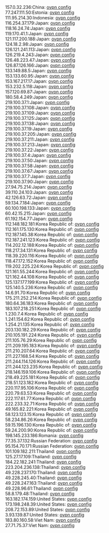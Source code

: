 157.0.32.236:China: [ovpn config](vpn/157_0_32_236.ovpn)  
77.247.111.50:Estonia: [ovpn config](vpn/77_247_111_50.ovpn)  
111.95.214.30:Indonesia: [ovpn config](vpn/111_95_214_30.ovpn)  
116.254.37.179:Japan: [ovpn config](vpn/116_254_37_179.ovpn)  
118.16.24.74:Japan: [ovpn config](vpn/118_16_24_74.ovpn)  
119.170.41.1:Japan: [ovpn config](vpn/119_170_41_1.ovpn)  
121.117.200.188:Japan: [ovpn config](vpn/121_117_200_188.ovpn)  
124.18.2.98:Japan: [ovpn config](vpn/124_18_2_98.ovpn)  
126.121.241.113:Japan: [ovpn config](vpn/126_121_241_113.ovpn)  
126.219.4.243:Japan: [ovpn config](vpn/126_219_4_243.ovpn)  
126.48.223.47:Japan: [ovpn config](vpn/126_48_223_47.ovpn)  
126.87.126.166:Japan: [ovpn config](vpn/126_87_126_166.ovpn)  
133.149.88.5:Japan: [ovpn config](vpn/133_149_88_5.ovpn)  
153.133.60.95:Japan: [ovpn config](vpn/153_133_60_95.ovpn)  
153.167.217.17:Japan: [ovpn config](vpn/153_167_217_17.ovpn)  
153.232.5.118:Japan: [ovpn config](vpn/153_232_5_118.ovpn)  
157.120.69.87:Japan: [ovpn config](vpn/157_120_69_87.ovpn)  
180.58.4.249:Japan: [ovpn config](vpn/180_58_4_249.ovpn)  
219.100.37.1:Japan: [ovpn config](vpn/219_100_37_1.ovpn)  
219.100.37.108:Japan: [ovpn config](vpn/219_100_37_108.ovpn)  
219.100.37.109:Japan: [ovpn config](vpn/219_100_37_109.ovpn)  
219.100.37.125:Japan: [ovpn config](vpn/219_100_37_125.ovpn)  
219.100.37.138:Japan: [ovpn config](vpn/219_100_37_138.ovpn)  
219.100.37.19:Japan: [ovpn config](vpn/219_100_37_19.ovpn)  
219.100.37.205:Japan: [ovpn config](vpn/219_100_37_205.ovpn)  
219.100.37.211:Japan: [ovpn config](vpn/219_100_37_211.ovpn)  
219.100.37.213:Japan: [ovpn config](vpn/219_100_37_213.ovpn)  
219.100.37.22:Japan: [ovpn config](vpn/219_100_37_22.ovpn)  
219.100.37.4:Japan: [ovpn config](vpn/219_100_37_4.ovpn)  
219.100.37.50:Japan: [ovpn config](vpn/219_100_37_50.ovpn)  
219.100.37.58:Japan: [ovpn config](vpn/219_100_37_58.ovpn)  
219.100.37.67:Japan: [ovpn config](vpn/219_100_37_67.ovpn)  
219.100.37.7:Japan: [ovpn config](vpn/219_100_37_7.ovpn)  
219.100.37.90:Japan: [ovpn config](vpn/219_100_37_90.ovpn)  
27.94.75.214:Japan: [ovpn config](vpn/27_94_75_214.ovpn)  
39.110.24.103:Japan: [ovpn config](vpn/39_110_24_103.ovpn)  
42.126.63.72:Japan: [ovpn config](vpn/42_126_63_72.ovpn)  
59.134.7.184:Japan: [ovpn config](vpn/59_134_7_184.ovpn)  
60.100.198.133:Japan: [ovpn config](vpn/60_100_198_133.ovpn)  
60.42.15.215:Japan: [ovpn config](vpn/60_42_15_215.ovpn)  
61.192.154.77:Japan: [ovpn config](vpn/61_192_154_77.ovpn)  
112.148.182.181:Korea Republic of: [ovpn config](vpn/112_148_182_181.ovpn)  
112.161.175.130:Korea Republic of: [ovpn config](vpn/112_161_175_130.ovpn)  
112.187.145.38:Korea Republic of: [ovpn config](vpn/112_187_145_38.ovpn)  
112.187.241.123:Korea Republic of: [ovpn config](vpn/112_187_241_123.ovpn)  
114.202.12.188:Korea Republic of: [ovpn config](vpn/114_202_12_188.ovpn)  
118.217.34.131:Korea Republic of: [ovpn config](vpn/118_217_34_131.ovpn)  
118.39.220.116:Korea Republic of: [ovpn config](vpn/118_39_220_116.ovpn)  
118.47.172.152:Korea Republic of: [ovpn config](vpn/118_47_172_152.ovpn)  
119.202.225.224:Korea Republic of: [ovpn config](vpn/119_202_225_224.ovpn)  
121.161.55.244:Korea Republic of: [ovpn config](vpn/121_161_55_244.ovpn)  
121.162.44.108:Korea Republic of: [ovpn config](vpn/121_162_44_108.ovpn)  
125.137.177.199:Korea Republic of: [ovpn config](vpn/125_137_177_199.ovpn)  
125.140.5.236:Korea Republic of: [ovpn config](vpn/125_140_5_236.ovpn)  
14.6.91.70:Korea Republic of: [ovpn config](vpn/14_6_91_70.ovpn)  
175.211.252.214:Korea Republic of: [ovpn config](vpn/175_211_252_214.ovpn)  
180.64.36.183:Korea Republic of: [ovpn config](vpn/180_64_36_183.ovpn)  
183.107.218.251:Korea Republic of: [ovpn config](vpn/183_107_218_251.ovpn)  
1.230.7.4:Korea Republic of: [ovpn config](vpn/1_230_7_4.ovpn)  
1.241.154.62:Korea Republic of: [ovpn config](vpn/1_241_154_62.ovpn)  
1.254.21.135:Korea Republic of: [ovpn config](vpn/1_254_21_135.ovpn)  
203.130.182.29:Korea Republic of: [ovpn config](vpn/203_130_182_29.ovpn)  
210.105.191.224:Korea Republic of: [ovpn config](vpn/210_105_191_224.ovpn)  
211.105.76.29:Korea Republic of: [ovpn config](vpn/211_105_76_29.ovpn)  
211.209.195.183:Korea Republic of: [ovpn config](vpn/211_209_195_183.ovpn)  
211.210.207.64:Korea Republic of: [ovpn config](vpn/211_210_207_64.ovpn)  
211.227.168.54:Korea Republic of: [ovpn config](vpn/211_227_168_54.ovpn)  
211.244.114.126:Korea Republic of: [ovpn config](vpn/211_244_114_126.ovpn)  
211.244.123.235:Korea Republic of: [ovpn config](vpn/211_244_123_235.ovpn)  
218.146.159.106:Korea Republic of: [ovpn config](vpn/218_146_159_106.ovpn)  
218.49.225.181:Korea Republic of: [ovpn config](vpn/218_49_225_181.ovpn)  
218.51.123.182:Korea Republic of: [ovpn config](vpn/218_51_123_182.ovpn)  
220.117.95.106:Korea Republic of: [ovpn config](vpn/220_117_95_106.ovpn)  
220.79.63.53:Korea Republic of: [ovpn config](vpn/220_79_63_53.ovpn)  
222.117.61.77:Korea Republic of: [ovpn config](vpn/222_117_61_77.ovpn)  
222.233.32.71:Korea Republic of: [ovpn config](vpn/222_233_32_71.ovpn)  
49.165.82.221:Korea Republic of: [ovpn config](vpn/49_165_82_221.ovpn)  
58.123.123.15:Korea Republic of: [ovpn config](vpn/58_123_123_15.ovpn)  
58.234.86.26:Korea Republic of: [ovpn config](vpn/58_234_86_26.ovpn)  
59.15.196.130:Korea Republic of: [ovpn config](vpn/59_15_196_130.ovpn)  
59.24.200.90:Korea Republic of: [ovpn config](vpn/59_24_200_90.ovpn)  
198.145.233.186:Romania: [ovpn config](vpn/198_145_233_186.ovpn)  
77.35.37.132:Russian Federation: [ovpn config](vpn/77_35_37_132.ovpn)  
95.154.70.171:Russian Federation: [ovpn config](vpn/95_154_70_171.ovpn)  
101.109.182.211:Thailand: [ovpn config](vpn/101_109_182_211.ovpn)  
125.27.17.109:Thailand: [ovpn config](vpn/125_27_17_109.ovpn)  
184.22.182.241:Thailand: [ovpn config](vpn/184_22_182_241.ovpn)  
223.204.236.138:Thailand: [ovpn config](vpn/223_204_236_138.ovpn)  
49.228.237.170:Thailand: [ovpn config](vpn/49_228_237_170.ovpn)  
49.228.245.40:Thailand: [ovpn config](vpn/49_228_245_40.ovpn)  
49.228.247.163:Thailand: [ovpn config](vpn/49_228_247_163.ovpn)  
49.228.96.61:Thailand: [ovpn config](vpn/49_228_96_61.ovpn)  
58.8.179.48:Thailand: [ovpn config](vpn/58_8_179_48.ovpn)  
163.182.174.159:United States: [ovpn config](vpn/163_182_174_159.ovpn)  
173.198.248.39:United States: [ovpn config](vpn/173_198_248_39.ovpn)  
208.72.153.89:United States: [ovpn config](vpn/208_72_153_89.ovpn)  
3.93.139.87:United States: [ovpn config](vpn/3_93_139_87.ovpn)  
183.80.160.58:Viet Nam: [ovpn config](vpn/183_80_160_58.ovpn)  
27.71.75.37:Viet Nam: [ovpn config](vpn/27_71_75_37.ovpn)  
